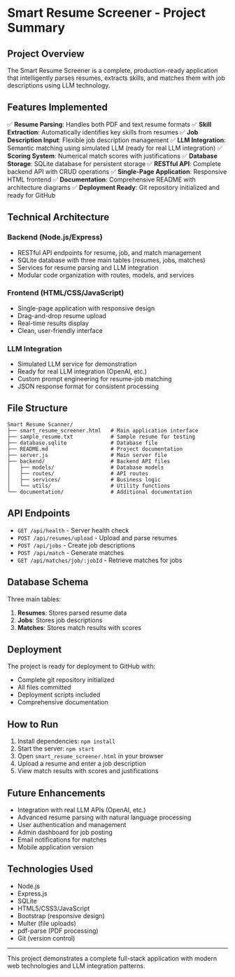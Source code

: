 # Smart Resume Screener - Project Summary

## Project Overview

The Smart Resume Screener is a complete, production-ready application that intelligently parses resumes, extracts skills, and matches them with job descriptions using LLM technology.

## Features Implemented

✅ **Resume Parsing**: Handles both PDF and text resume formats
✅ **Skill Extraction**: Automatically identifies key skills from resumes
✅ **Job Description Input**: Flexible job description management
✅ **LLM Integration**: Semantic matching using simulated LLM (ready for real LLM integration)
✅ **Scoring System**: Numerical match scores with justifications
✅ **Database Storage**: SQLite database for persistent storage
✅ **RESTful API**: Complete backend API with CRUD operations
✅ **Single-Page Application**: Responsive HTML frontend
✅ **Documentation**: Comprehensive README with architecture diagrams
✅ **Deployment Ready**: Git repository initialized and ready for GitHub

## Technical Architecture

### Backend (Node.js/Express)
- RESTful API endpoints for resume, job, and match management
- SQLite database with three main tables (resumes, jobs, matches)
- Services for resume parsing and LLM integration
- Modular code organization with routes, models, and services

### Frontend (HTML/CSS/JavaScript)
- Single-page application with responsive design
- Drag-and-drop resume upload
- Real-time results display
- Clean, user-friendly interface

### LLM Integration
- Simulated LLM service for demonstration
- Ready for real LLM integration (OpenAI, etc.)
- Custom prompt engineering for resume-job matching
- JSON response format for consistent processing

## File Structure

```
Smart Resume Scanner/
├── smart_resume_screener.html   # Main application interface
├── sample_resume.txt            # Sample resume for testing
├── database.sqlite              # Database file
├── README.md                    # Project documentation
├── server.js                    # Main server file
├── backend/                     # Backend API files
│   ├── models/                  # Database models
│   ├── routes/                  # API routes
│   ├── services/                # Business logic
│   └── utils/                   # Utility functions
└── documentation/               # Additional documentation
```

## API Endpoints

- `GET /api/health` - Server health check
- `POST /api/resumes/upload` - Upload and parse resumes
- `POST /api/jobs` - Create job descriptions
- `POST /api/match` - Generate matches
- `GET /api/matches/job/:jobId` - Retrieve matches for jobs

## Database Schema

Three main tables:
1. **Resumes**: Stores parsed resume data
2. **Jobs**: Stores job descriptions
3. **Matches**: Stores match results with scores

## Deployment

The project is ready for deployment to GitHub with:
- Complete git repository initialized
- All files committed
- Deployment scripts included
- Comprehensive documentation

## How to Run

1. Install dependencies: `npm install`
2. Start the server: `npm start`
3. Open `smart_resume_screener.html` in your browser
4. Upload a resume and enter a job description
5. View match results with scores and justifications

## Future Enhancements

- Integration with real LLM APIs (OpenAI, etc.)
- Advanced resume parsing with natural language processing
- User authentication and management
- Admin dashboard for job posting
- Email notifications for matches
- Mobile application version

## Technologies Used

- Node.js
- Express.js
- SQLite
- HTML5/CSS3/JavaScript
- Bootstrap (responsive design)
- Multer (file uploads)
- pdf-parse (PDF processing)
- Git (version control)

---

This project demonstrates a complete full-stack application with modern web technologies and LLM integration patterns.